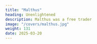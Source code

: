 ```yaml
---
title: "Malthus"
heading: Unenlightened
description: Malthus was a free trader
image: "/covers/malthus.jpg"
weight: 131
date: 2025-03-20
---
```



